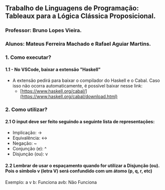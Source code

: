 ## Trabalho de Linguagens de Programação: Tableaux para a Lógica Clássica Proposicional.
### Professor: Bruno Lopes Vieira.
### Alunos: Mateus Ferreira Machado e Rafael Aguiar Martins.

### 1. Como executar?
#### 1.1 - No VSCode, baixar a extensão "Haskell"
- A extensão pedirá para baixar o compilador do Haskell e o Cabal. Caso isso não ocorra automaticamente, é possível baixar nesse link:
  - [https://www.haskell.org/cabal/](https://www.haskell.org/cabal/download.html)

### 2. Como utilizar?
#### 2.1 O input deve ser feito seguindo a seguinte lista de representações:

- Implicação: ->
- Equivalência: <->
- Negação: ~
- Conjunção (e): ^
- Disjunção (ou): v

#### 2.2 Lembrar de usar o espaçamento quando for utilizar a Disjunção (ou). Pois o símbolo v (letra V) será confundido com um átomo (p, q, r, etc)
Exemplo:
a v b: Funciona
avb: Não Funciona
